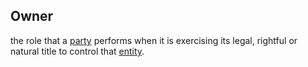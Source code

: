 ## Owner

the role that a <a href="https://essif-lab.github.io/framework/docs/terms/party" hovertext="Party: an Entity that sets its Objectives, maintains its Knowledge, and uses that Knowledge to pursue its Objectives in an autonomous (sovereign) manner. Humans and Organizations are the typical examples.">party</a> performs when it is exercising its legal, rightful or natural title to control that <a href="https://essif-lab.github.io/framework/docs/terms/entity" hovertext="Entity: someone or something that is known to exist.">entity</a>.


